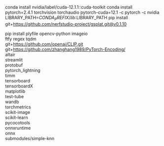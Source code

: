 conda install nvidia/label/cuda-12.1.1::cuda-toolkit
conda install pytorch=2.4.1 torchvision torchaudio pytorch-cuda=12.1 -c pytorch -c nvidia
LIBRARY_PATH=$CONDA_PREFIX/lib:$LIBRARY_PATH pip install git+https://github.com/nerfstudio-project/gsplat.git@v0.1.10

pip install plyfile opencv-python imageio \
ftfy regex tqdm \
git+https://github.com/openai/CLIP.git \
git+https://github.com/zhanghang1989/PyTorch-Encoding/ \
altair \
streamlit  \
protobuf \
pytorch_lightning \
timm \
tensorboard \
tensorboardX \
matplotlib \
test-tube \
wandb \
torchmetrics \
scikit-image \
scikit-learn \
pycocotools \
onnxruntime  \
onnx \
submodules/simple-knn
